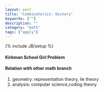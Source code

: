 ```yaml
---
layout: post
title: "Combinatorics: History"
keywords: [""]
description: ""
category: "math"
tags: ["apply"]
---
```

{% include JB/setup %}

#### Kirkman School Girl Problem


#### Relation with other math branch
1. geometry: representation theory, lie theory
2. analysis: computer science,coding theory
